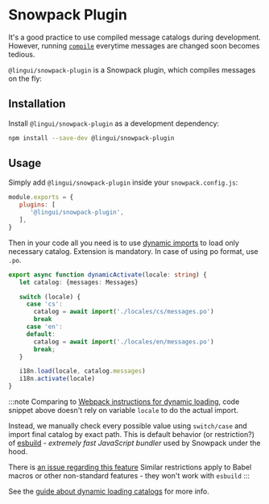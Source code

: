 # Snowpack Plugin

It's a good practice to use compiled message catalogs during development. However, running [`compile`](/docs/ref/cli#compile) everytime messages are changed soon becomes tedious.

`@lingui/snowpack-plugin` is a Snowpack plugin, which compiles messages on the fly:

## Installation

Install `@lingui/snowpack-plugin` as a development dependency:

```bash npm2yarn
npm install --save-dev @lingui/snowpack-plugin
```

## Usage

Simply add `@lingui/snowpack-plugin` inside your `snowpack.config.js`:

``` js title="snowpack.config.js"
module.exports = {
   plugins: [
      '@lingui/snowpack-plugin',
   ],
}
```

Then in your code all you need is to use [dynamic imports](https://developer.mozilla.org/en-US/docs/Web/JavaScript/Reference/Statements/import#dynamic_imports) to load only necessary catalog. Extension is mandatory. In case of using po format, use `.po`.

``` ts
export async function dynamicActivate(locale: string) {
   let catalog: {messages: Messages}

   switch (locale) {
     case 'cs':
       catalog = await import('./locales/cs/messages.po')
       break
     case 'en':
     default:
       catalog = await import('./locales/en/messages.po')
       break;
   }

   i18n.load(locale, catalog.messages)
   i18n.activate(locale)
}
```

:::note
Comparing to [Webpack instructions for dynamic loading](/docs/ref/loader), code snippet above doesn't rely on variable `locale` to do the actual import.

Instead, we manually check every possible value using `switch/case` and import final catalog by exact path. This is default behavior (or restriction?) of [esbuild](https://esbuild.github.io) - *extremely fast JavaScript bundler* used by Snowpack under the hood.

There is [an issue regarding this feature](https://github.com/evanw/esbuild/issues/700) Similar restrictions apply to Babel macros or other non-standard features - they won't work with `esbuild`
:::

See the [guide about dynamic loading catalogs](/docs/guides/dynamic-loading-catalogs) for more info.
